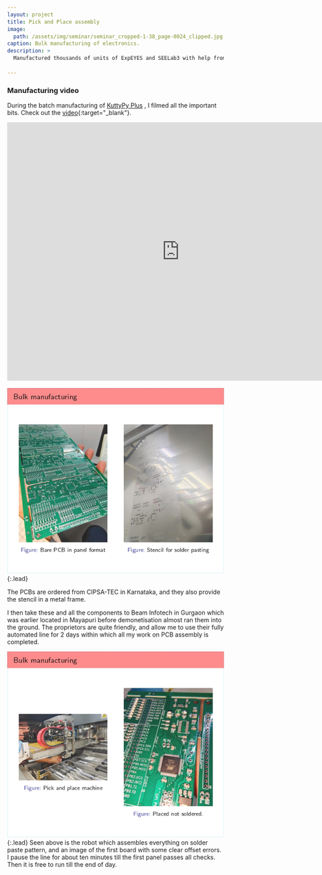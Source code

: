 ```yaml
---
layout: project
title: Pick and Place assembly
image:  
  path: /assets/img/seminar/seminar_cropped-1-38_page-0024_clipped.jpg
caption: Bulk manufacturing of electronics.
description: >
  Manufactured thousands of units of ExpEYES and SEELab3 with help from a Pick And Place Assembly firm which is now located in Gurgaon.

---
```


### Manufacturing video

During the batch manufacturing of [KuttyPy Plus](https://csparkresearch.in/kuttypyplus) , I filmed all the important bits. Check out the [video](https://www.youtube.com/embed/9xXyL25D2jo?si=7kIOSDi9OaepTCWc){:target="_blank"}.

<iframe width="800" height="600" src="https://www.youtube.com/embed/9xXyL25D2jo?si=7kIOSDi9OaepTCWc" title="YouTube video player" frameborder="0" allow="accelerometer; autoplay; clipboard-write; encrypted-media; gyroscope; picture-in-picture; web-share" referrerpolicy="strict-origin-when-cross-origin" allowfullscreen></iframe>

![](/assets/img/seminar/seminar_cropped-1-38_page-0023.jpg){:.lead}

The PCBs are ordered from CIPSA-TEC in Karnataka, and they also provide the stencil in a metal frame. 

I then take these and all the components to Beam Infotech in Gurgaon which was earlier located in Mayapuri before demonetisation almost ran them into the ground. The proprietors are quite friendly, and allow me to use their fully automated line for 2 days within which all my work on PCB assembly is completed.

![](/assets/img/seminar/seminar_cropped-1-38_page-0024.jpg){:.lead}
Seen above is the robot which assembles everything on solder paste pattern, and an image of the first board with some clear offset errors. I pause the line for about ten minutes till the first panel passes all checks. Then it is free to run till the end of day.

